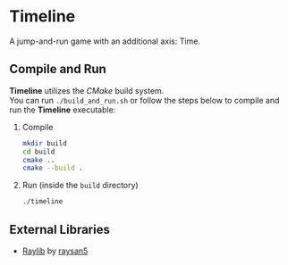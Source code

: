 # Timeline
A jump-and-run game with an additional axis: Time.

## Compile and Run
**Timeline** utilizes the _CMake_ build system.  
You can run `./build_and_run.sh` or follow the steps below to compile and run the **Timeline** executable:
1.  Compile
    ```bash
    mkdir build
    cd build
    cmake ..
    cmake --build .
    ```
2.  Run (inside the `build` directory)
    ```bash
    ./timeline
    ```

## External Libraries

- [Raylib](https://www.raylib.com/) by [raysan5](https://github.com/raysan5)